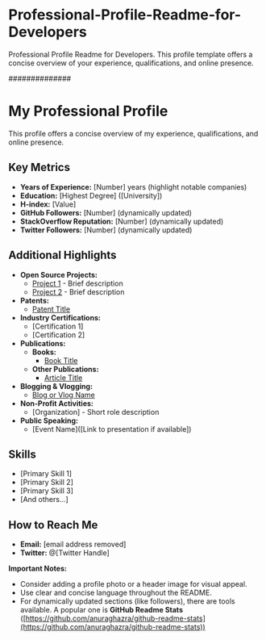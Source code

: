 # Professional-Profile-Readme-for-Developers
Professional Profile Readme for Developers. This profile template offers a concise overview of your experience, qualifications, and online presence. 

##############

# My Professional Profile

This profile offers a concise overview of my experience, qualifications, and online presence. 

## Key Metrics

* **Years of Experience:** [Number] years (highlight notable companies)
* **Education:** [Highest Degree] ([University])
* **H-index:** [Value]
* **GitHub Followers:** [Number] (dynamically updated)
* **StackOverflow Reputation:** [Number] (dynamically updated)
* **Twitter Followers:** [Number] (dynamically updated)

## Additional Highlights

* **Open Source Projects:**
    * [Project 1]([Link]) - Brief description
    * [Project 2]([Link]) - Brief description
* **Patents:**
    * [Patent Title]([Link])
* **Industry Certifications:**
    * [Certification 1]
    * [Certification 2] 
* **Publications:**
   * **Books:**
       * [Book Title]([Link])
   * **Other Publications:**
       * [Article Title]([Link])
* **Blogging & Vlogging:**
    * [Blog or Vlog Name]([Link])
* **Non-Profit Activities:**
    * [Organization] - Short role description
* **Public Speaking:**
    * [Event Name]([Link to presentation if available])

## Skills

* [Primary Skill 1]
* [Primary Skill 2]
* [Primary Skill 3]
* [And others...]

## How to Reach Me

* **Email:** [email address removed] 
* **Twitter:** @[Twitter Handle]

**Important Notes:**

* Consider adding a profile photo or a header image for visual appeal.
* Use clear and concise language throughout the README. 
* For dynamically updated sections (like followers), there are tools available. A popular one is **GitHub Readme Stats** ([https://github.com/anuraghazra/github-readme-stats](https://github.com/anuraghazra/github-readme-stats)) 

